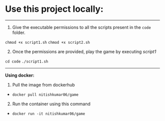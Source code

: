 # Use this project locally:
---

1. Give the executable permissions to all the scripts present in the `code` folder.

`chmod +x script1.sh`
`chmod +x script2.sh`

2. Once the permissions are provided, play the game by executing *script1*

`cd code`
`./script1.sh`


---
**Using docker:**

1. Pull the image from dockerhub

-  `docker pull nitishkumar06/game`

2. Run the container using this command
   
- `docker run -it nitishkumar06/game`

